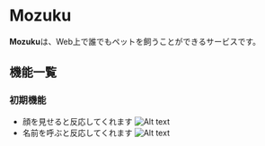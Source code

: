 # Mozuku
**Mozuku**は、Web上で誰でもペットを飼うことができるサービスです。

## 機能一覧
### 初期機能
- 顔を見せると反応してくれます
![Alt text](react-app/camera.gif)
- 名前を呼ぶと反応してくれます
![Alt text](react-app/voice.gif)